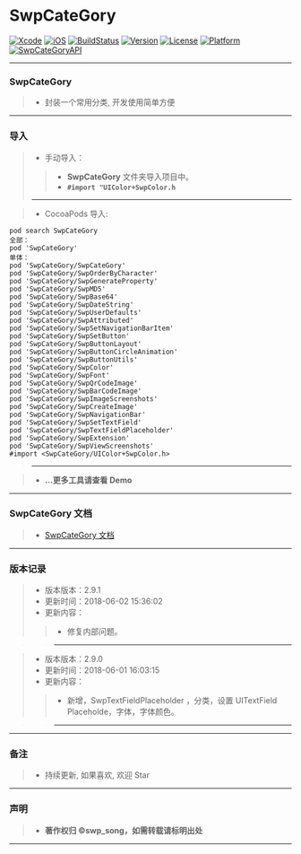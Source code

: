 # SwpCateGory

[![Xcode](https://img.shields.io/badge/Xcode-9.3-25B1F6.svg)](https://developer.apple.com/xcode)
[![iOS](https://img.shields.io/badge/iOS-8.0+-1C75AF.svg)](https://developer.apple.com/xcode)
[![BuildStatus](https://travis-ci.org/swp-song/SwpCateGory.svg?branch=master)](https://travis-ci.org/swp-song/SwpCateGory) 
[![Version](https://img.shields.io/cocoapods/v/SwpCateGory.svg?style=flat)](http://cocoapods.org/pods/SwpCateGory) 
[![License](https://img.shields.io/cocoapods/l/SwpCateGory.svg?style=flat)](http://cocoapods.org/pods/SwpCateGory) 
[![Platform](https://img.shields.io/cocoapods/p/SwpCateGory.svg?style=flat)](http://cocoapods.org/pods/SwpCateGory)
[![SwpCateGoryAPI](https://img.shields.io/badge/SwpCateGoryAPI-v2.9.1-44E0D3.svg)](https://swp-song.com/docs/SwpCateGory/)

-------

### SwpCateGory

> * 封装一个常用分类, 开发使用简单方便

-------

### 导入

> * 手动导入：
>
>> * **SwpCateGory** 文件夹导入项目中。
>> * **`#import "UIColor+SwpColor.h`**
>>
> -------

> * CocoaPods 导入:
>
```run
pod search SwpCateGory
全部：
pod 'SwpCateGory'
单体：
pod 'SwpCateGory/SwpCateGory'
pod 'SwpCateGory/SwpOrderByCharacter'
pod 'SwpCateGory/SwpGenerateProperty'
pod 'SwpCateGory/SwpMD5'
pod 'SwpCateGory/SwpBase64'
pod 'SwpCateGory/SwpDateString'
pod 'SwpCateGory/SwpUserDefaults'
pod 'SwpCateGory/SwpAttributed'
pod 'SwpCateGory/SwpSetNavigationBarItem'
pod 'SwpCateGory/SwpSetButton'
pod 'SwpCateGory/SwpButtonLayout'
pod 'SwpCateGory/SwpButtonCircleAnimation'
pod 'SwpCateGory/SwpButtonUtils'
pod 'SwpCateGory/SwpColor'
pod 'SwpCateGory/SwpFont'
pod 'SwpCateGory/SwpQrCodeImage'
pod 'SwpCateGory/SwpBarCodeImage'
pod 'SwpCateGory/SwpImageScreenshots'
pod 'SwpCateGory/SwpCreateImage'
pod 'SwpCateGory/SwpNavigationBar'
pod 'SwpCateGory/SwpSetTextField'
pod 'SwpCateGory/SwpTextFieldPlaceholder'
pod 'SwpCateGory/SwpExtension'
pod 'SwpCateGory/SwpViewScreenshots'
#import <SwpCateGory/UIColor+SwpColor.h>
```

> -------

> * **...更多工具请查看 Demo**

-------

### SwpCateGory 文档

> * [SwpCateGory 文档](https://swp-song.com/docs/SwpCateGory/)

-------

### 版本记录


> * 版本版本：2.9.1
> * 更新时间：2018-06-02 15:36:02
> * 更新内容：
>
>> *  修复内部问题。

>> -------

> * 版本版本：2.9.0
> * 更新时间：2018-06-01 16:03:15
> * 更新内容：
>
>> * 新增，SwpTextFieldPlaceholder ，分类，设置 UITextField Placeholde，字体，字体颜色。

>> -------








-------


### 备注

> * 持续更新, 如果喜欢, 欢迎 Star

-------

### 声明

 > * **著作权归 ©swp_song，如需转载请标明出处**

-------


